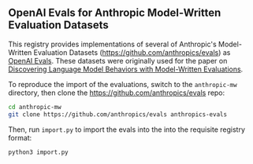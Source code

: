 ## OpenAI Evals for Anthropic Model-Written Evaluation Datasets

This registry provides implementations of several of Anthropic's Model-Written Evaluation Datasets (<https://github.com/anthropics/evals>) as [OpenAI Evals](https://github.com/openai/evals). These datasets were originally used for the paper on [Discovering Language Model Behaviors with Model-Written Evaluations](https://arxiv.org/abs/2212.09251). 

To reproduce the import of the evaluations, switch to the `anthropic-mw` directory, then clone the <https://github.com/anthropics/evals> repo:

```bash
cd anthropic-mw
git clone https://github.com/anthropics/evals anthropics-evals
```

Then, run `import.py` to import the evals into the into the requisite registry format:

```bash
python3 import.py
```


